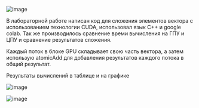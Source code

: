 ![image](https://github.com/sat4h/labs/assets/146749026/5fb5557c-603e-4bd2-85ea-462c83278116)

В лабораторной работе написан код для сложения элементов вектора с использованием технологии CUDA, использовал язык С++ и google colab. Так же производилось сравнение времи вычисления на ГПУ и ЦПУ и сравнение результатов сложения. 

Каждый поток в блоке GPU складывает свою часть вектора, а затем использую atomicAdd для добавления результатов каждого потока в общий результат.

Результаты вычислений в таблице и на графике

![image](https://github.com/sat4h/labs/assets/146749026/70aa63e2-4345-4e71-9da1-f5b69acd0bfb)

![image](https://github.com/sat4h/labs/assets/146749026/5c9b2406-7db5-472d-80c8-12cb38d1e70d)
